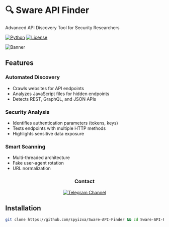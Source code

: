 # 🔍 Sware API Finder

Advanced API Discovery Tool for Security Researchers

[![Python](https://img.shields.io/badge/Python-3.7%2B-blue)](https://www.python.org/)
[![License](https://img.shields.io/badge/License-MIT-green)](LICENSE)

![Banner](https://hizliresim.com/csfjwdp)

## Features

### Automated Discovery
- Crawls websites for API endpoints
- Analyzes JavaScript files for hidden endpoints
- Detects REST, GraphQL, and JSON APIs

### Security Analysis
- Identifies authentication parameters (tokens, keys)
- Tests endpoints with multiple HTTP methods
- Highlights sensitive data exposure

### Smart Scanning
- Multi-threaded architecture
- Fake user-agent rotation
- URL normalization

<div align="center">
  
### Contact 
[![Telegram Channel](https://img.shields.io/badge/SWARE_HACK_TEAM-2CA5E0?style=flat-square&logo=telegram&logoColor=white)](https://t.me/swarehackteam)

</div>


## Installation

```bash
git clone https://github.com/spyizxa/Sware-API-Finder && cd Sware-API-Finder && pip install -r requirements.txt && python3 sware-api-finder.py
